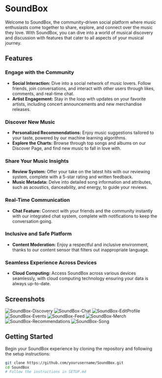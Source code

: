 # SoundBox

Welcome to SoundBox, the community-driven social platform where music enthusiasts come together to share, explore, and connect over the music they love. With SoundBox, you can dive into a world of musical discovery and discussion with features that cater to all aspects of your musical journey.

## Features

### Engage with the Community
- **Social Interaction:** Dive into a social network of music lovers. Follow friends, join conversations, and interact with other users through likes, comments, and real-time chat.
- **Artist Engagement:** Stay in the loop with updates on your favorite artists, including concert announcements and new merchandise releases.

### Discover New Music
- **Personalized Recommendations:** Enjoy music suggestions tailored to your taste, powered by our machine learning algorithms.
- **Explore the Charts:** Browse through top songs and albums on our Discover Page, and find new music to fall in love with.

### Share Your Music Insights
- **Review System:** Offer your take on the latest hits with our reviewing system, complete with a 5-star rating and written feedback.
- **Music Metadata:** Delve into detailed song information and attributes, such as acoustics, danceability, and energy, to guide your reviews.

### Real-Time Communication
- **Chat Feature:** Connect with your friends and the community instantly with our integrated chat system, complete with notifications to keep the conversation going.

### Inclusive and Safe Platform
- **Content Moderation:** Enjoy a respectful and inclusive environment, thanks to our content sensor that filters out inappropriate language.

### Seamless Experience Across Devices
- **Cloud Computing:** Access SoundBox across various devices seamlessly, with cloud computing technology ensuring your data is always up-to-date.

## Screenshots

![SoundBox-Discovery](https://github.com/davidofir/SoundBox/assets/60274691/8dce060c-12ee-4302-8a9f-d2b5c5ca3608)
![SoundBox-Chat](https://github.com/davidofir/SoundBox/assets/60274691/24f776d1-12cb-4139-81a6-47556dc1409c)
![SoundBox-EditProfile](https://github.com/davidofir/SoundBox/assets/60274691/c0561ec0-3008-4a0d-a124-3d2e724a1ef9)
![SoundBox-Events](https://github.com/davidofir/SoundBox/assets/60274691/ae356b42-72e4-41c2-b368-bdd26d0986b9)
![SoundBox-Feed](https://github.com/davidofir/SoundBox/assets/60274691/0fd511c8-6d1e-4729-ac2f-7638dde9716b)
![SoundBox-Merch](https://github.com/davidofir/SoundBox/assets/60274691/9a00c1b7-1328-4fb7-a181-1a52097300c2)
![SoundBox-Recommendations](https://github.com/davidofir/SoundBox/assets/60274691/ec17cc8a-a109-48e2-a38a-d25cd0bf3a94)
![SoundBox-Song](https://github.com/davidofir/SoundBox/assets/60274691/082ea411-e737-4099-b80d-a24687629113)

## Getting Started

Begin your SoundBox experience by cloning the repository and following the setup instructions:

```bash
git clone https://github.com/yourusername/SoundBox.git
cd SoundBox
# Follow the instructions in SETUP.md
